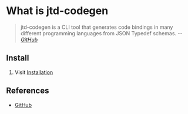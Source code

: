 # What is jtd-codegen

> jtd-codegen is a CLI tool that generates code bindings
> in many different programming languages from JSON Typedef schemas.
> -- _[GitHub]_

## Install

1. Visit [Installation]

## References

- [GitHub]

[GitHub]: https://github.com/jsontypedef/json-typedef-codegen
[Installation]: https://github.com/jsontypedef/json-typedef-codegen#installation
